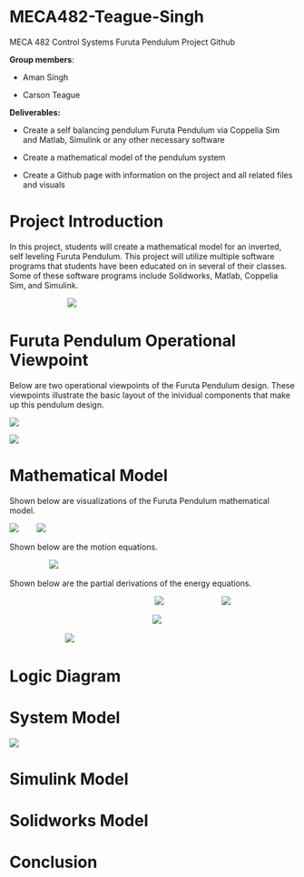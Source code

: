 # MECA482-Teague-Singh
MECA 482 Control Systems Furuta Pendulum Project Github

**Group members**: 

- Aman Singh 

- Carson Teague

**Deliverables:**

- Create a self balancing pendulum Furuta Pendulum via Coppelia Sim and Matlab, Simulink or any other necessary software

- Create a mathematical model of the pendulum system

- Create a Github page with information on the project and all related files and visuals 

# Project Introduction
In this project, students will create a mathematical model for an inverted, self leveling Furuta Pendulum. This project will utilize multiple software programs that students have been educated on in several of their classes. Some of these software programs include Solidworks, Matlab, Coppelia Sim, and Simulink. 

&nbsp;&emsp;&emsp;&emsp;&emsp;&emsp;&emsp;&emsp;![](Images/googlependulum.png)

# Furuta Pendulum Operational Viewpoint
Below are two operational viewpoints of the Furuta Pendulum design. These viewpoints illustrate the basic layout of the inividual components that make up this pendulum design.

![](Images/drawioside.jpg)

![](Images/drawiofront.jpg)

# Mathematical Model
Shown below are visualizations of the Furuta Pendulum mathematical model. 

![](Images/Pendmathmodelfront.jpg) &emsp;&emsp;![](Images/pendulumforces.jpg)

Shown below are the motion equations.

&emsp;&emsp;&emsp;&emsp;&emsp;![](Images/motioneqs.jpg)

Shown below are the partial derivations of the energy equations.

&emsp;&emsp;&emsp;&emsp;&emsp;&emsp;&emsp;&emsp;&emsp;&emsp;&emsp;&emsp;&emsp;&nbsp;&emsp;&emsp;&emsp;&emsp;&emsp;![](Images/veqs.jpg)
&emsp;&emsp;&emsp;&emsp;&emsp;&emsp;&emsp;![](Images/teqs.jpg) 

&emsp;&emsp;&emsp;&emsp;&emsp;&emsp;&emsp;&emsp;&emsp;&emsp;&emsp;&emsp;&emsp;&emsp;&emsp;&emsp;&emsp;&emsp;![](Images/qeqs.jpg)

&emsp;&emsp;&emsp;&emsp;&emsp;&emsp;&emsp;![](Images/leqs.jpg)

# Logic Diagram

# System Model

![](Images/heirarchy.jpg)

# Simulink Model

# Solidworks Model

# Conclusion
